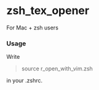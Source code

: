 # zsh_tex_opener

For Mac + zsh users

### Usage

Write 

> source r_open_with_vim.zsh

in your .zshrc.

